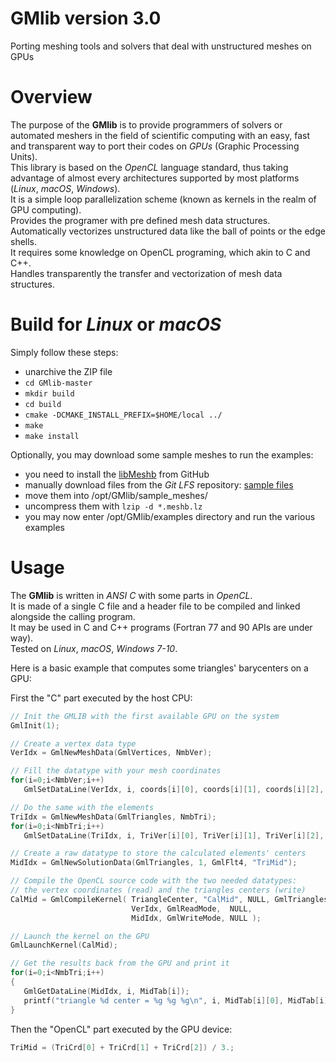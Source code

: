 # GMlib version 3.0
Porting meshing tools and solvers that deal with unstructured meshes on GPUs

# Overview
The purpose of the **GMlib** is to provide programmers of solvers or automated meshers in the field of scientific computing with an easy, fast and transparent way to port their codes on *GPUs* (Graphic Processing Units).  
This library is based on the *OpenCL* language standard, thus taking advantage of almost every architectures supported by most platforms (*Linux*, *macOS*, *Windows*).  
It is a simple loop parallelization scheme (known as kernels in the realm of GPU computing).  
Provides the programer with pre defined mesh data structures.  
Automatically vectorizes unstructured data like the ball of points or the edge shells.  
It requires some knowledge on OpenCL programing, which akin to C and C++.  
Handles transparently the transfer and vectorization of mesh data structures.


# Build for *Linux* or *macOS*
Simply follow these steps:
- unarchive the ZIP file
- `cd GMlib-master`
- `mkdir build`
- `cd build`
- `cmake -DCMAKE_INSTALL_PREFIX=$HOME/local ../`
- `make`
- `make install`

Optionally, you may download some sample meshes to run the examples:
- you need to install the [libMeshb](https://github.com/LoicMarechal/libMeshb) from GitHub
- manually download files from the *Git LFS* repository: [sample files](sample_meshes/)
- move them into /opt/GMlib/sample_meshes/
- uncompress them with `lzip -d *.meshb.lz`
- you may now enter /opt/GMlib/examples directory and run the various examples

# Usage
The **GMlib** is written in *ANSI C* with some parts in *OpenCL*.  
It is made of a single C file and a header file to be compiled and linked alongside the calling program.  
It may be used in C and C++ programs (Fortran 77 and 90 APIs are under way).  
Tested on *Linux*, *macOS*, *Windows 7-10*.

Here is a basic example that computes some triangles' barycenters on a GPU:

First the "C" part executed by the host CPU:
```C++
// Init the GMLIB with the first available GPU on the system
GmlInit(1);

// Create a vertex data type
VerIdx = GmlNewMeshData(GmlVertices, NmbVer);

// Fill the datatype with your mesh coordinates
for(i=0;i<NmbVer;i++)
   GmlSetDataLine(VerIdx, i, coords[i][0], coords[i][1], coords[i][2], VerRef[i]);

// Do the same with the elements
TriIdx = GmlNewMeshData(GmlTriangles, NmbTri);
for(i=0;i<NmbTri;i++)
   GmlSetDataLine(TriIdx, i, TriVer[i][0], TriVer[i][1], TriVer[i][2], TriRef[i]);

// Create a raw datatype to store the calculated elements' centers
MidIdx = GmlNewSolutionData(GmlTriangles, 1, GmlFlt4, "TriMid");

// Compile the OpenCL source code with the two needed datatypes:
// the vertex coordinates (read) and the triangles centers (write)
CalMid = GmlCompileKernel( TriangleCenter, "CalMid", NULL, GmlTriangles, 2,
                           VerIdx, GmlReadMode,  NULL,
                           MidIdx, GmlWriteMode, NULL );

// Launch the kernel on the GPU
GmlLaunchKernel(CalMid);

// Get the results back from the GPU and print it
for(i=0;i<NmbTri;i++)
{
   GmlGetDataLine(MidIdx, i, MidTab[i]);
   printf("triangle %d center = %g %g %g\n", i, MidTab[i][0], MidTab[i][1], MidTab[i][2]);
}
```

Then the "OpenCL" part executed by the GPU device:
```C++
TriMid = (TriCrd[0] + TriCrd[1] + TriCrd[2]) / 3.;
```
